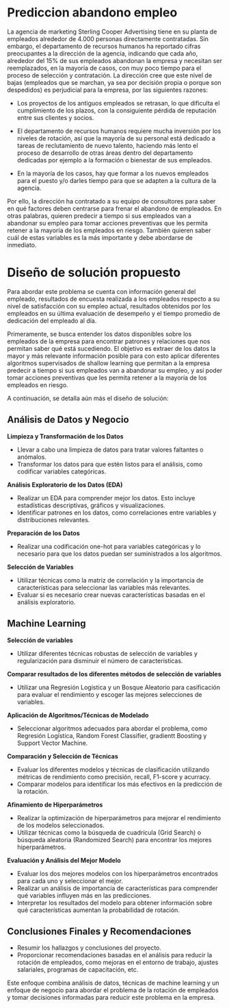 # Prediccion abandono empleo

La agencia de marketing Sterling Cooper Advertising tiene en su planta de empleados alrededor de
4.000 personas directamente contratadas. Sin embargo, el departamento de recursos humanos ha
reportado cifras preocupantes a la dirección de la agencia, indicando que cada año, alrededor del
15% de sus empleados abandonan la empresa y necesitan ser reemplazados, en la mayoría de casos,
con muy poco tiempo para el proceso de selección y contratación. La dirección cree que este nivel
de bajas (empleados que se marchan, ya sea por decisión propia o porque son despedidos) es
perjudicial para la empresa, por las siguientes razones:

- Los proyectos de los antiguos empleados se retrasan, lo que dificulta el cumplimiento de los
plazos, con la consiguiente pérdida de reputación entre sus clientes y socios.

- El departamento de recursos humanos requiere mucha inversión por los niveles de rotación,
así que la mayoría de su personal está dedicado a tareas de reclutamiento de nuevo talento,
haciendo más lento el proceso de desarrollo de otras áreas dentro del departamento
dedicadas por ejemplo a la formación o bienestar de sus empleados.

- En la mayoría de los casos, hay que formar a los nuevos empleados para el puesto y/o darles
tiempo para que se adapten a la cultura de la agencia.

Por ello, la dirección ha contratado a su equipo de consultores para saber en qué factores deben
centrarse para frenar el abandono de empleados. En otras palabras, quieren predecir a tiempo si sus
empleados van a abandonar su empleo para tomar acciones preventivas que les permita retener a la
mayoría de los empleados en riesgo. También quieren saber cuál de estas variables es la más
importante y debe abordarse de inmediato.

# Diseño de solución propuesto


Para abordar este problema se cuenta con información general del empleado, resultados de encuesta 
realizada a los empleados respecto a su nivel de satisfacción con su empleo actual, resultados 
obtenidos por los empleados en su última evaluación de desempeño y el tiempo promedio de dedicación 
del empleado al día.

Primeramente, se busca entender los datos disponibles sobre los empleados de la empresa para encontrar 
patrones y relaciones que nos permitan saber qué está sucediendo. El objetivo es extraer de los datos 
la mayor y más relevante información posible para con esto aplicar diferentes algoritmos supervisados 
de shallow learning que permitan a la empresa predecir a tiempo si sus empleados van a abandonar su 
empleo, y así poder tomar acciones preventivas que les permita retener a la mayoría de los empleados en riesgo.

A continuación, se detalla aún más el diseño de solución:

## Análisis de Datos y Negocio

**Limpieza y Transformación de los Datos**
- Llevar a cabo una limpieza de datos para tratar valores faltantes o anómalos.
- Transformar los datos para que estén listos para el análisis, como codificar variables categóricas.

**Análisis Exploratorio de los Datos (EDA)**
- Realizar un EDA para comprender mejor los datos. Esto incluye estadísticas descriptivas, gráficos y
  visualizaciones.
- Identificar patrones en los datos, como correlaciones entre variables y distribuciones relevantes.

**Preparación de los Datos**
- Realizar una codificación one-hot para variables categóricas y lo necesario para que los datos puedan
  ser suministrados a los algoritmos.

**Selección de Variables**
- Utilizar técnicas como la matriz de correlación y la importancia de características para seleccionar
  las variables más relevantes.
- Evaluar si es necesario crear nuevas características basadas en el análisis exploratorio.

## Machine Learning

**Selección de variables**
- Utilizar diferentes técnicas robustas de selección de variables y regularización para disminuir el número
  de características.

**Comparar resultados de los diferentes métodos de selección de variables**
- Utilizar una Regresión Logistica y un Bosque Aleatorio para casificación para evaluar el rendimiento y
  escoger las mejores selecciones de variables.

**Aplicación de Algoritmos/Técnicas de Modelado**
- Seleccionar algoritmos adecuados para abordar el problema, como Regresión Logística, Random Forest Classifier,
  gradientt Boosting y Support Vector Machine.

**Comparación y Selección de Técnicas**
- Evaluar los diferentes modelos y técnicas de clasificación utilizando métricas de rendimiento como precisión,
  recall, F1-score y acurracy.
- Comparar modelos para identificar los más efectivos en la predicción de la rotación.

**Afinamiento de Hiperparámetros**
- Realizar la optimización de hiperparámetros para mejorar el rendimiento de los modelos seleccionados.
- Utilizar técnicas como la búsqueda de cuadrícula (Grid Search) o búsqueda aleatoria (Randomized Search) para
  encontrar los mejores hiperparámetros.

**Evaluación y Análisis del Mejor Modelo**
- Evaluar los dos mejores modelos con los hiperparámetros encontrados para cada uno y seleccionar el mejor.
- Realizar un análisis de importancia de características para comprender qué variables influyen más en las predicciones.
- Interpretar los resultados del modelo para obtener información sobre qué características aumentan la probabilidad de rotación.

## Conclusiones Finales y Recomendaciones
- Resumir los hallazgos y conclusiones del proyecto.
- Proporcionar recomendaciones basadas en el análisis para reducir la rotación de empleados, como mejoras en el entorno
  de trabajo, ajustes salariales, programas de capacitación, etc.

Este enfoque combina análisis de datos, técnicas de machine learning y un enfoque de negocio para abordar el problema de 
la rotación de empleados y tomar decisiones informadas para reducir este problema en la empresa.
